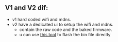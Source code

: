## V1 and V2 dif:
- v1 hard coded wifi and mdns.
- v2 have a dedicated ui to setup the wifi and mdns.
    - contain the raw code and the baked firmware.
    - u can use [this tool](https://web.esphome.io/) to flash the bin file directly